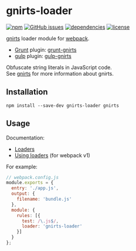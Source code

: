 # gnirts-loader

[![npm](https://img.shields.io/npm/v/gnirts-loader.svg)](https://www.npmjs.com/package/gnirts-loader) [![GitHub issues](https://img.shields.io/github/issues/anseki/gnirts-loader.svg)](https://github.com/anseki/gnirts-loader/issues) [![dependencies](https://img.shields.io/badge/dependencies-No%20dependency-brightgreen.svg)](package.json) [![license](https://img.shields.io/badge/license-MIT-blue.svg)](LICENSE)

[gnirts](https://github.com/anseki/gnirts) loader module for [webpack](https://webpack.js.org/).

* [Grunt](http://gruntjs.com/) plugin: [grunt-gnirts](https://github.com/anseki/grunt-gnirts)
* [gulp](http://gulpjs.com/) plugin: [gulp-gnirts](https://github.com/anseki/gulp-gnirts)

Obfuscate string literals in JavaScript code.  
See [gnirts](https://github.com/anseki/gnirts) for more information about gnirts.

## Installation

```
npm install --save-dev gnirts-loader gnirts
```

## Usage

Documentation:

- [Loaders](https://webpack.js.org/concepts/loaders/)
- [Using loaders](http://webpack.github.io/docs/using-loaders.html) (for webpack v1)

For example:

```js
// webpack.config.js
module.exports = {
  entry: './app.js',
  output: {
    filename: 'bundle.js'
  },
  module: {
    rules: [{
      test: /\.js$/,
      loader: 'gnirts-loader'
    }]
  }
};
```
